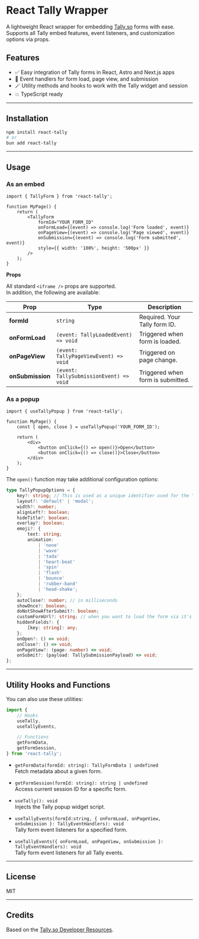 # React Tally Wrapper

A lightweight React wrapper for embedding [Tally.so](https://tally.so) forms with ease.\
Supports all Tally embed features, event listeners, and customization options via props.

## Features

-   ✅ Easy integration of Tally forms in React, Astro and Next.js apps
-   🎯 Event handlers for form load, page view, and submission
-   🪄 Utility methods and hooks to work with the Tally widget and session
-   💥 TypeScript ready

---

## Installation

```bash
npm install react-tally
# or
bun add react-tally
```

---

## Usage

### As an embed

```tsx
import { TallyForm } from 'react-tally';

function MyPage() {
	return (
		<TallyForm
			formId="YOUR_FORM_ID"
			onFormLoad={(event) => console.log('Form loaded', event)}
			onPageView={(event) => console.log('Page viewed', event)}
			onSubmission={(event) => console.log('Form submitted', event)}
			style={{ width: '100%', height: '500px' }}
		/>
	);
}
```

**Props**

All standard `<iframe />` props are supported.\
In addition, the following are available:

| Prop             | Type                                    | Description                       |
| ---------------- | --------------------------------------- | --------------------------------- |
| **formId**       | `string`                                | Required. Your Tally form ID.     |
| **onFormLoad**   | `(event: TallyLoadedEvent) => void`     | Triggered when form is loaded.    |
| **onPageView**   | `(event: TallyPageViewEvent) => void`   | Triggered on page change.         |
| **onSubmission** | `(event: TallySubmissionEvent) => void` | Triggered when form is submitted. |

### As a popup

```tsx
import { useTallyPopup } from 'react-tally';

function MyPage() {
	const { open, close } = useTallyPopup('YOUR_FORM_ID');

	return (
		<div>
			<button onClick={() => open()}>Open</button>
			<button onClick={() => close()}>Close</button>
		</div>
	);
}
```

The `open()` function may take additional configuration options:

```ts
type TallyPopupOptions = {
	key?: string; // This is used as a unique identifier used for the "Show only once" and "Don't show after submit" functionality
	layout?: 'default' | 'modal';
	width?: number;
	alignLeft?: boolean;
	hideTitle?: boolean;
	overlay?: boolean;
	emoji?: {
		text: string;
		animation:
			| 'none'
			| 'wave'
			| 'tada'
			| 'heart-beat'
			| 'spin'
			| 'flash'
			| 'bounce'
			| 'rubber-band'
			| 'head-shake';
	};
	autoClose?: number; // in milliseconds
	showOnce?: boolean;
	doNotShowAfterSubmit?: boolean;
	customFormUrl?: string; // when you want to load the form via it's custom domain URL
	hiddenFields?: {
		[key: string]: any;
	};
	onOpen?: () => void;
	onClose?: () => void;
	onPageView?: (page: number) => void;
	onSubmit?: (payload: TallySubmissionPayload) => void;
};
```

---

## Utility Hooks and Functions

You can also use these utilities:

```ts
import {
	// Hooks
	useTally,
	useTallyEvents,

	// Functions
	getFormData,
	getFormSession,
} from 'react-tally';
```

-   `getFormData(formId: string): TallyFormData | undefined`\
    Fetch metadata about a given form.

-   `getFormSession(formId: string): string | undefined`\
    Access current session ID for a specific form.

-   `useTally(): void`\
    Injects the Tally popup widget script.

-   `useTallyEvents(formId:string, { onFormLoad, onPageView, onSubmission }: TallyEventHandlers): void`\
    Tally form event listeners for a specified form.

-   `useTallyEvents({ onFormLoad, onPageView, onSubmission }: TallyEventHandlers): void`\
    Tally form event listeners for all Tally events.

---

## License

MIT

---

## Credits

Based on the [Tally.so Developer Resources](https://tally.so/help/developer-resources).
